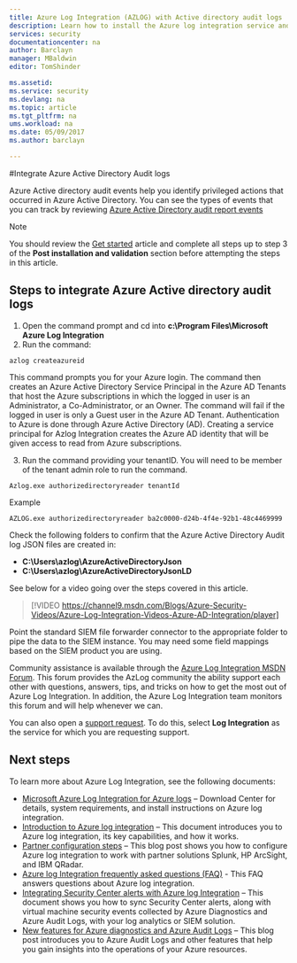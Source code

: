 ```yaml
---
title: Azure Log Integration (AZLOG) with Active directory audit logs | Microsoft Docs
description: Learn how to install the Azure log integration service and integrate logs from Azure audit logs
services: security
documentationcenter: na
author: Barclayn
manager: MBaldwin
editor: TomShinder

ms.assetid:
ms.service: security
ms.devlang: na
ms.topic: article
ms.tgt_pltfrm: na
ums.workload: na
ms.date: 05/09/2017
ms.author: barclayn

---
```


#Integrate Azure Active Directory Audit logs

Azure Active directory audit events help you identify privileged actions that occurred in Azure Active Directory. You can see the types of events that you can track by reviewing [Azure Active Directory audit report events](/active-directory/active-directory-reporting-audit-events#list-of-audit-report-events.md)

>[!NOTE]
You should review the [Get started](security-azure-log-integration-get-started.md) article and complete all steps up to step 3 of the **Post installation and validation** section before attempting the steps in this article.

## Steps to integrate Azure Active directory audit logs

1. Open the command prompt and cd into **c:\Program Files\Microsoft Azure Log Integration**
2. Run the command:

 ``azlog createazureid``

 This command prompts you for your Azure login. The command then creates an Azure Active Directory Service Principal in the Azure AD Tenants that host the Azure subscriptions in which the logged in user is an Administrator, a Co-Administrator, or an Owner. The command will fail if the logged in user is only a Guest user in the Azure AD Tenant. Authentication to Azure is done through Azure Active Directory (AD). Creating a service principal for Azlog Integration creates the Azure AD identity that will be given access to read from Azure subscriptions.

3. Run the command providing your tenantID. You will need to be member of the tenant admin role to run the command.

``Azlog.exe authorizedirectoryreader tenantId``

Example

``AZLOG.exe authorizedirectoryreader ba2c0000-d24b-4f4e-92b1-48c4469999``

Check the following folders to confirm that the Azure Active Directory Audit log JSON files are created in:

* **C:\Users\azlog\AzureActiveDirectoryJson**
* **C:\Users\azlog\AzureActiveDirectoryJsonLD**

See below for a video going over the steps covered in this article.

> [!VIDEO https://channel9.msdn.com/Blogs/Azure-Security-Videos/Azure-Log-Integration-Videos-Azure-AD-Integration/player]


Point the standard SIEM file forwarder connector to the appropriate folder to pipe the data to the SIEM instance. You may need some field mappings based on the SIEM product you are using.

Community assistance is available through the [Azure Log Integration MSDN Forum](https://social.msdn.microsoft.com/Forums/office/home?forum=AzureLogIntegration). This forum provides the AzLog community the ability support each other with questions, answers, tips, and tricks on how to get the most out of Azure Log Integration. In addition, the Azure Log Integration team monitors this forum and will help whenever we can.

You can also open a [support request](../azure-supportability/how-to-create-azure-support-request.md). To do this, select **Log Integration** as the service for which you are requesting support.

## Next steps
To learn more about Azure Log Integration, see the following documents:

* [Microsoft Azure Log Integration for Azure logs](https://www.microsoft.com/download/details.aspx?id=53324) – Download Center for details, system requirements, and install instructions on Azure log integration.
* [Introduction to Azure log integration](security-azure-log-integration-overview.md) – This document introduces you to Azure log integration, its key capabilities, and how it works.
* [Partner configuration steps](https://blogs.msdn.microsoft.com/azuresecurity/2016/08/23/azure-log-siem-configuration-steps/) – This blog post shows you how to configure Azure log integration to work with partner solutions Splunk, HP ArcSight, and IBM QRadar.
* [Azure log Integration frequently asked questions (FAQ)](security-azure-log-integration-faq.md) - This FAQ answers questions about Azure log integration.
* [Integrating Security Center alerts with Azure log Integration](../security-center/security-center-integrating-alerts-with-log-integration.md) – This document shows you how to sync Security Center alerts, along with virtual machine security events collected by Azure Diagnostics and Azure Audit Logs, with your log analytics or SIEM solution.
* [New features for Azure diagnostics and Azure Audit Logs](https://azure.microsoft.com/blog/new-features-for-azure-diagnostics-and-azure-audit-logs/) – This blog post introduces you to Azure Audit Logs and other features that help you gain insights into the operations of your Azure resources.
